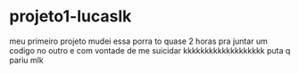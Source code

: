 # projeto1-lucaslk
meu primeiro projeto
mudei essa porra
to quase 2 horas pra juntar um codigo no outro e com vontade de me suicidar
kkkkkkkkkkkkkkkkkkk
puta q pariu mlk

